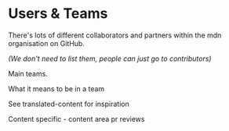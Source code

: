 # Users & Teams

There's lots of different collaborators and partners within the mdn organisation on GitHub.

_(We don't need to list them, people can just go to contributors)_

Main teams.

What it means to be in a team

See translated-content for inspiration

Content specific - content area pr reviews
